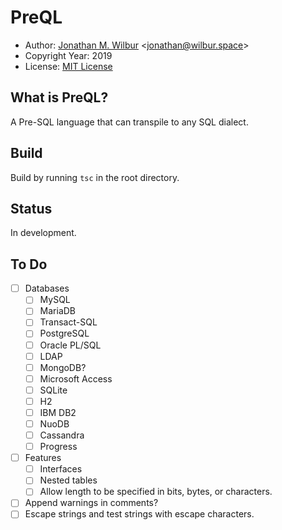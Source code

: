 # PreQL

* Author: [Jonathan M. Wilbur](https://jonathan.wilbur.space) <[jonathan@wilbur.space](mailto:jonathan@wilbur.space)>
* Copyright Year: 2019
* License: [MIT License](https://mit-license.org/)

## What is PreQL?

A Pre-SQL language that can transpile to any SQL dialect.

## Build

Build by running `tsc` in the root directory.

## Status

In development.

## To Do

- [ ] Databases
  - [ ] MySQL
  - [ ] MariaDB
  - [ ] Transact-SQL
  - [ ] PostgreSQL
  - [ ] Oracle PL/SQL
  - [ ] LDAP
  - [ ] MongoDB?
  - [ ] Microsoft Access
  - [ ] SQLite
  - [ ] H2
  - [ ] IBM DB2
  - [ ] NuoDB
  - [ ] Cassandra
  - [ ] Progress
- [ ] Features
  - [ ] Interfaces
  - [ ] Nested tables
  - [ ] Allow length to be specified in bits, bytes, or characters.
- [ ] Append warnings in comments?
- [ ] Escape strings and test strings with escape characters.